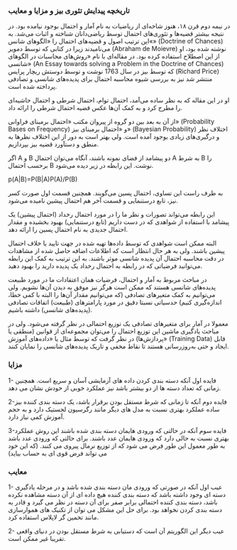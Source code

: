 ### تاریخچه پیدایش تئوری بیز و مزایا و معایب

در نیمه دوم قرن ۱۸، هنوز شاخه‌ای از ریاضیات به نام آمار و احتمال بوجود نیامده بود. در نتیجه بیشتر قضیه‌ها و تئوری‌‌های احتمال توسط ریاضی‌دانان شناخته و اثبات می‌شد. به این ترتیب اصول و قضیه‌های احتمال را «الگوهای شانس«» (Doctrine of Chances) می‌نامیدند زیرا در کتابی که توسط دمویر (Abraham de Moievre) نوشته شده بود، او از این اصطلاح استفاده کرده بود. در مقاله‌ای با نام «روش‌های محاسبات در الگوهای شانسی» (An Essay towards solving a Problem in the Doctrine of Chances) که توسط بیز در سال 1763 نوشت و توسط دوستش ریچار پرایس (Richard Price) منتشر شد نیز به بررسی شیوه محاسبه احتمال برای پدیده‌های شانسی و تصادفی پرداخته شده است.

او در این مقاله که به نظر ساده می‌آمد، احتمال توام، احتمال شرطی و احتمال حاشیه‌ای را مطرح کرد و به کمک آن‌ها عکس قضیه احتمال شرطی را ارائه داد.

از آن به بعد بین دو گروه از پیروان مکتب «احتمال برمبنای فراوانی» (Probability Bases on Frequency) و  «احتمال برمبنای بیز» (Bayesian Probability) اختلاف نظر و درگیری‌های زیادی بوجود آمده است. ولی بهتر است به دور از این اختلاف نظرها به منطق و دستآورد قضیه بیز بپردازیم.

اگر A و B دو پیشامد از فضای نمونه باشند، آنگاه می‌توان احتمال A به شرط B را برحسب احتمال B نوشت. این رابطه در زیر دیده می‌شود.

p(A|B)=P(B|A)P(A)/P(B)

به طرف راست این تساوی، احتمال پسین می‌گویند. همچنین قسمت اول صورت کسر نیز، تابع درستنمایی و قسمت آخر هم احتمال پیشین نامیده می‌شود.

این رابطه می‌تواند تصورات و نظر ما را در مورد احتمال رخداد (احتمال پیشین) یک پیشامد با استفاده از شواهدی که در دست داریم (تابع درستنمایی) بهبود بخشیده و مقدار احتمال جدیدی به نام احتمال پسین را ارائه دهد.

البته ممکن است شواهدی که توسط داده‌ها تهیه شده در جهت تایید یا خلاف احتمال پیشین باشند. ولی به هر حال انتظار است که اطلاعات اضافه حاصل شده از مشاهدات در دقت محاسبه احتمال آن پدیده شانسی موثر باشند. به این ترتیب به کمک این رابطه می‌توانید فرضیاتی که در رابطه به احتمال رخداد یک پدیده دارید را بهبود دهید.

در مباحث مربوط به آمار و احتمال، فرضیات همان اعتقادات ما در مورد طبیعت پدیده‌های شانسی هستند که ممکن است هرگز نیز موفق به دیدن آن‌ها نشویم. ولی می‌توانیم به کمک متغیرهای تصادفی (که می‌توانیم مقدار آن‌ها را البته با کمی خطا، اندازه‌گیری کنیم) حدسیاتی نسبتا دقیق در مورد پارامترهای (طبیعت) اتفاقات تصادفی (پدیده‌های شانسی) داشته باشیم.

معمولا در آمار برای متغیرهای تصادفی یک توزیع احتمالی در نظر گرفته می‌شود. ولی در مباحث یادگیری ماشین این توزیع احتمال را می‌توان مجموعه‌ای از قوانین (منطقی یا پردازش‌ها) در نظر گرفت که توسط مثال یا «داده‌های آموزش» (Training Data) قابل ایجاد و حتی به‌روزرسانی هستند تا نقاط مخفی و تاریک پدیده‌های شانسی را نمایان کنند.

### مزایا 

1- فایده اول آنکه دسته بندی کردن داده های آزمایشی آسان و سریع است. همچنین زمانی که تعداد دسته ها از دو بیشتر باشد نیز عملکرد خوبی از خودش نشان می دهد.

2-فایده دوم آنکه تا زمانی که شرط مستقل بودن برقرار باشد، یک دسته بندی کننده بیز ساده عملکرد بهتری نسبت به مدل های دیگر مانند رگرسیون لجستیک دارد و به حجم آموزش کمی نیاز دارد.

3-فایده سوم آنکه در حالتی که ورودی هایمان دسته بندی شده باشند این روش عملکرد بهتری نسبت به حالی دارد که ورودی هایمان عدد باشند. برای حالتی که ورودی عدد باشد به طور معمول این طور فرض می شود که از توزیع نرمال پیروی می کنند. (که این خود می تواند فرض قوی ای به حساب بیاید)

### معایب

1- عیب اول آنکه در صورتی که ورودی مان دسته بندی شده باشد و در مرحله یادگیری دسته ای وجود داشته باشد که دسته بندی کننده هیچ داده ای از آن دسته مشاهده نکرده باشد، دسته بندی کننده احتمالی برابر صفر برای آن دسته در نظر می گیرد و قادر به دسته بندی کردن نخواهد بود. برای حل این مشکل می توان از تکنیک های هموارسازی مانند تخمین گر لاپلاس استفاده کرد.

2- عیب دیگر این الگوریتم آن است که دستیابی به شرط مستقل بودن در دنیای واقعی تقریبا غیر ممکن است.

